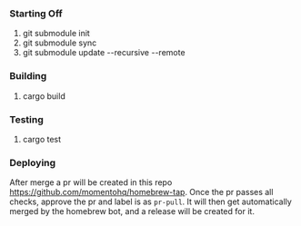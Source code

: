 ### Starting Off
1. git submodule init
1. git submodule sync
1. git submodule update --recursive --remote

### Building
1. cargo build

### Testing
1. cargo test

### Deploying
After merge a pr will be created in this repo https://github.com/momentohq/homebrew-tap. Once the pr passes all checks, approve the pr and label is as `pr-pull`. It will then get automatically merged by the homebrew bot, and a release will be created for it.
